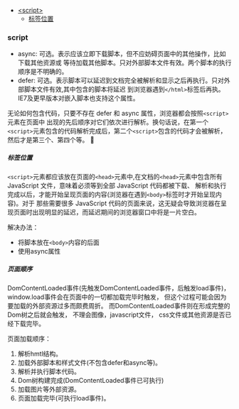 - [\<script>](#script)
    - [标签位置](#标签位置)
### script
- async: 可选。表示应该立即下载脚本，但不应妨碍页面中的其他操作，比如下载其他资源或 等待加载其他脚本。只对外部脚本文件有效。两个脚本的执行顺序是不明确的。
- defer: 可选。表示脚本可以延迟到文档完全被解析和显示之后再执行。只对外部脚本文件有效,其中包含的脚本将延迟 到浏览器遇到`</html>`标签后再执。IE7及更早版本对嵌入脚本也支持这个属性。

无论如何包含代码，只要不存在 defer 和 async 属性，浏览器都会按照`<script>`元素在页面中 出现的先后顺序对它们依次进行解析。换句话说，在第一个`<script>`元素包含的代码解析完成后，第二个`<script>`包含的代码才会被解析，然后才是第三个、第四个等。

##### 标签位置
`<script>`元素都应该放在页面的`<head>`元素中,在文档的`<head>`元素中包含所有 JavaScript 文件，意味着必须等到全部 JavaScript 代码都被下载、 解析和执行完成以后，才能开始呈现页面的内容(浏览器在遇到`<body>`标签时才开始呈现内容)。对于 那些需要很多 JavaScript 代码的页面来说，这无疑会导致浏览器在呈现页面时出现明显的延迟，而延迟期间的浏览器窗口中将是一片空白。

解决办法：
- 将脚本放在`<body>`内容的后面
- 使用async属性

##### 页面顺序
DomContentLoaded事件(先触发DomContentLoaded事件，后触发load事件)， window.load事件会在页面中的一切都加载完毕时触发， 但这个过程可能会因为要加载的外部资源过多而颇费周折。 而DomContentLoaded事件则在形成完整的Dom树之后就会触发， 不理会图像，javascript文件， css文件或其他资源是否已经下载完毕。

页面加载顺序：

1. 解析hmtl结构。
2. 加载外部脚本和样式文件(不包含defer和async等)。
3. 解析并执行脚本代码。
4. Dom树构建完成(DomContentLoaded事件已可执行)
5. 加载图片等外部资源。
6. 页面加载完毕(可执行load事件)。
